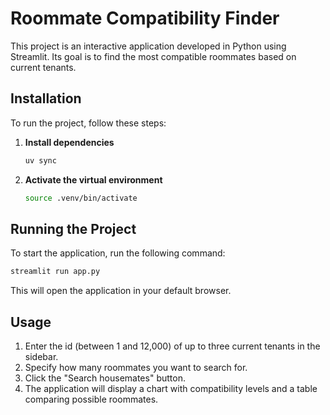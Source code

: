 # Roommate Compatibility Finder

This project is an interactive application developed in Python using Streamlit. Its goal is to find the most compatible roommates based on current tenants.

## Installation

To run the project, follow these steps:

1. **Install dependencies**

   ```bash
   uv sync
   ```

2. **Activate the virtual environment**

   ```bash
   source .venv/bin/activate
   ```

## Running the Project

To start the application, run the following command:

```bash
streamlit run app.py
```

This will open the application in your default browser.

## Usage

1. Enter the id (between 1 and 12,000) of up to three current tenants in the sidebar.
2. Specify how many roommates you want to search for.
3. Click the "Search housemates" button.
4. The application will display a chart with compatibility levels and a table comparing possible roommates.
